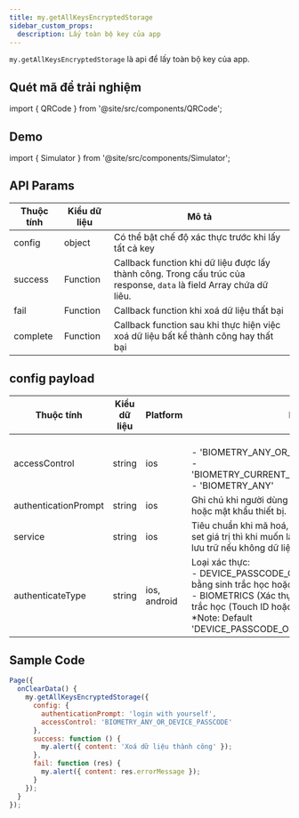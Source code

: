 ```yaml
---
title: my.getAllKeysEncryptedStorage
sidebar_custom_props:
  description: Lấy toàn bộ key của app
---
```


`my.getAllKeysEncryptedStorage` là api để lấy toàn bộ key của app.

## Quét mã để trải nghiệm

import { QRCode } from '@site/src/components/QRCode';

<QRCode page="pages/api/security-storage/index" />

## Demo

import { Simulator } from '@site/src/components/Simulator';

<Simulator page="pages/api/security-storage/index" />

## API Params

| Thuộc tính | Kiểu dữ liệu | Mô tả                                                                                                               |
| ---------- | ------------ | ------------------------------------------------------------------------------------------------------------------- |
| config     | object       | Có thể bật chế độ xác thực trước khi lấy tất cả key                                                                 |
| success    | Function     | Callback function khi dữ liệu được lấy thành công. Trong cấu trúc của response, `data` là field Array chứa dữ liêu. |
| fail       | Function     | Callback function khi xoá dữ liệu thất bại                                                                          |
| complete   | Function     | Callback function sau khi thực hiện việc xoá dữ liệu bất kể thành công hay thất bại                                 |

## config payload

| Thuộc tính           | Kiểu dữ liệu | Platform     | Mô tả                                                                                                                                                                                                                                              |
| -------------------- | ------------ | ------------ | -------------------------------------------------------------------------------------------------------------------------------------------------------------------------------------------------------------------------------------------------- |
| accessControl        | string       | ios          | <br />- 'BIOMETRY_ANY_OR_DEVICE_PASSCODE'<br />- 'BIOMETRY_CURRENT_SET_OR_DEVICE_PASSCODE<br/>- 'BIOMETRY_ANY'                                                                                                                                     |
| authenticationPrompt | string       | ios          | Ghi chú khi người dùng mở khóa bằng sinh trắc học hoặc mật khẩu thiết bị.                                                                                                                                                                          |
| service              | string       | ios          | Tiêu chuẩn khi mã hoá, nếu khi lưu trữ người dùng set giá trị thì khi muốn lấy cần thêm đúng giá trị đã lưu trữ nếu không dữ liệu sẽ trả về null                                                                                                   |
| authenticateType     | string       | ios, android | Loại xác thực: <br />- DEVICE_PASSCODE_OR_BIOMETRICS (Xác thực bằng sinh trắc học hoặc mật mã thiết bị.) <br />- BIOMETRICS (Xác thực bằng phương pháp sinh trắc học (Touch ID hoặc Face ID).)<br/>\*Note: Default 'DEVICE_PASSCODE_OR_BIOMETRICS' |

## Sample Code

```js title=index.js
Page({
  onClearData() {
    my.getAllKeysEncryptedStorage({
      config: {
        authenticationPrompt: 'login with yourself',
        accessControl: 'BIOMETRY_ANY_OR_DEVICE_PASSCODE'
      },
      success: function () {
        my.alert({ content: 'Xoá dữ liệu thành công' });
      },
      fail: function (res) {
        my.alert({ content: res.errorMessage });
      }
    });
  }
});
```
